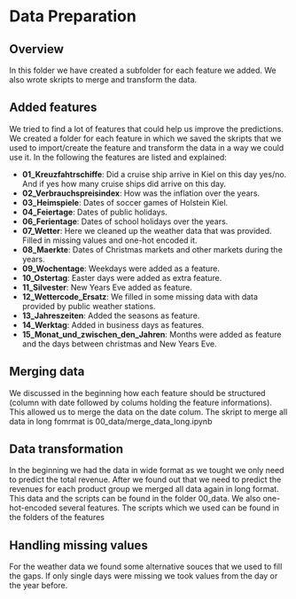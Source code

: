 # Data Preparation


## Overview

In this folder we have created a subfolder for each feature we added. We also wrote skripts to merge and transform the data.

## Added features
We tried to find a lot of features that could help us improve the predictions. We created a folder for each feature in which we saved the skripts that we used to import/create the feature and transform the data in a way we could use it.
In the following the features are listed and explained:
- **01_Kreuzfahtrschiffe**: Did a cruise ship arrive in Kiel on this day yes/no. And if yes how many cruise ships did arrive on this day.
- **02_Verbrauchspreisindex**: How was the inflation over the years.
- **03_Heimspiele**: Dates of soccer games of Holstein Kiel.
- **04_Feiertage**: Dates of public holidays.
- **06_Ferientage**: Dates of school holidays over the years.
- **07_Wetter**: Here we cleaned up the weather data that was provided. Filled in missing values and one-hot encoded it.
- **08_Maerkte**: Dates of Christmas markets and other markets during the years.
- **09_Wochentage**: Weekdays were added as a feature.
- **10_Ostertag**: Easter days were added as extra feature.
- **11_Silvester**: New Years Eve added as feature.
- **12_Wettercode_Ersatz**: We filled in some missing data with data provided by public weather stations.
- **13_Jahreszeiten**: Added the seasons as feature.
- **14_Werktag**: Added in business days as features.
- **15_Monat_und_zwischen_den_Jahren**: Months were added as feature and the days between christmas and New Years Eve.

## Merging data
We discussed in the beginning how each feature should be structured (column with date followed by colums holding the feature informations). This allowed us to merge the data on the date colum.
The skript to merge all data in long fomrmat is 00_data/merge_data_long.ipynb

## Data transformation
In the beginning we had the data in wide format as we tought we only need to predict the total revenue.
After we found out that we need to predict the revenues for each product group we merged all data again in long format. This data and the scripts can be found in the folder 00_data.
We also one-hot-encoded several features. The scripts which we used can be found in the folders of the features

## Handling missing values
For the weather data we found some alternative souces that we used to fill the gaps. If only single days were missing we took values from the day or the year before.


